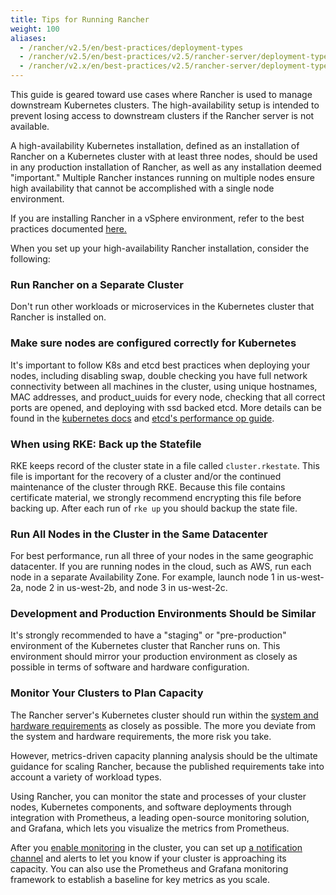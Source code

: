 ```yaml
---
title: Tips for Running Rancher
weight: 100
aliases:
  - /rancher/v2.5/en/best-practices/deployment-types
  - /rancher/v2.5/en/best-practices/v2.5/rancher-server/deployment-types
  - /rancher/v2.x/en/best-practices/v2.5/rancher-server/deployment-types/
---
```


This guide is geared toward use cases where Rancher is used to manage downstream Kubernetes clusters. The high-availability setup is intended to prevent losing access to downstream clusters if the Rancher server is not available.

A high-availability Kubernetes installation, defined as an installation of Rancher on a Kubernetes cluster with at least three nodes, should be used in any production installation of Rancher, as well as any installation deemed "important." Multiple Rancher instances running on multiple nodes ensure high availability that cannot be accomplished with a single node environment.

If you are installing Rancher in a vSphere environment, refer to the best practices documented [here.](on-premises-rancher-in-vsphere.md)

When you set up your high-availability Rancher installation, consider the following:

### Run Rancher on a Separate Cluster
Don't run other workloads or microservices in the Kubernetes cluster that Rancher is installed on.

### Make sure nodes are configured correctly for Kubernetes ###
It's important to follow K8s and etcd best practices when deploying your nodes, including disabling swap, double checking you have full network connectivity between all machines in the cluster, using unique hostnames, MAC addresses, and product_uuids for every node, checking that all correct ports are opened, and deploying with ssd backed etcd. More details can be found in the [kubernetes docs](https://kubernetes.io/docs/setup/production-environment/tools/kubeadm/install-kubeadm/#before-you-begin) and [etcd's performance op guide](https://etcd.io/docs/v3.4/op-guide/performance/).

### When using RKE: Back up the Statefile
RKE keeps record of the cluster state in a file called `cluster.rkestate`. This file is important for the recovery of a cluster and/or the continued maintenance of the cluster through RKE. Because this file contains certificate material, we strongly recommend encrypting this file before backing up. After each run of `rke up` you should backup the state file. 

### Run All Nodes in the Cluster in the Same Datacenter
For best performance, run all three of your nodes in the same geographic datacenter. If you are running nodes in the cloud, such as AWS, run each node in a separate Availability Zone. For example, launch node 1 in us-west-2a, node 2 in us-west-2b, and node 3 in us-west-2c.

### Development and Production Environments Should be Similar
It's strongly recommended to have a "staging" or "pre-production" environment of the Kubernetes cluster that Rancher runs on. This environment should mirror your production environment as closely as possible in terms of software and hardware configuration.

### Monitor Your Clusters to Plan Capacity
The Rancher server's Kubernetes cluster should run within the [system and hardware requirements](../../../pages-for-subheaders/installation-requirements.md) as closely as possible. The more you deviate from the system and hardware requirements, the more risk you take.

However, metrics-driven capacity planning analysis should be the ultimate guidance for scaling Rancher, because the published requirements take into account a variety of workload types.

Using Rancher, you can monitor the state and processes of your cluster nodes, Kubernetes components, and software deployments through integration with Prometheus, a leading open-source monitoring solution, and Grafana, which lets you visualize the metrics from Prometheus. 

After you [enable monitoring](../../../pages-for-subheaders/monitoring-and-alerting.md) in the cluster, you can set up [a notification channel](../../../pages-for-subheaders/monitoring-and-alerting.md) and alerts to let you know if your cluster is approaching its capacity. You can also use the Prometheus and Grafana monitoring framework to establish a baseline for key metrics as you scale.